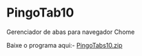 # PingoTab10
Gerenciador de abas para navegador Chome

Baixe o programa aqui:- [PingoTabs10.zip](https://github.com/JoaoVitorF/PingoTab10/raw/main/bin/Debug/net5.0-windows/PingoTab10.zip)

